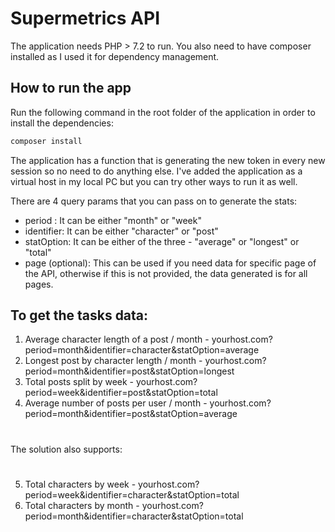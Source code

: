# Supermetrics API

The application needs PHP > 7.2 to run. You also need to have composer installed as I used it for dependency management.

## How to run the app
Run the following command in the root folder of the application in order to install the dependencies:
```bash
composer install
```
The application has a function that is generating the new token in every new session so no need to do anything else.
I've added the application as a virtual host in my local PC but you can try other ways to run it as well.

There are 4 query params that you can pass on to generate the stats:
- period : It can be either "month" or "week"
- identifier: It can be either "character" or "post"
- statOption: It can be either of the three - "average" or "longest" or "total"
- page (optional): This can be used if you need data for specific page of the API, otherwise if this is not provided, the data generated is for all pages.

## To get the tasks data:

1. Average character length of a post / month - yourhost.com?period=month&identifier=character&statOption=average
2. Longest post by character length / month - yourhost.com?period=month&identifier=post&statOption=longest
3. Total posts split by week - yourhost.com?period=week&identifier=post&statOption=total
4. Average number of posts per user / month - yourhost.com?period=month&identifier=post&statOption=average

#

The solution also supports:
#
5. Total characters by week - yourhost.com?period=week&identifier=character&statOption=total
6. Total characters by month - yourhost.com?period=month&identifier=character&statOption=total
